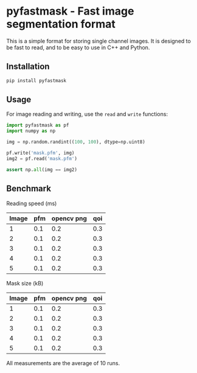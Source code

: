 pyfastmask - Fast image segmentation format
==============

This is a simple format for storing single channel images. It is designed to be fast to read, and to be easy to use in C++ and Python.

Installation
------------

```bash
pip install pyfastmask
```

Usage
-----
For image reading and writing, use the `read` and `write` functions:

```python
import pyfastmask as pf
import numpy as np

img = np.random.randint((100, 100), dtype=np.uint8)

pf.write('mask.pfm', img)
img2 = pf.read('mask.pfm')

assert np.all(img == img2)
```


Benchmark
---------

Reading speed (ms)

| Image | pfm | opencv png  | qoi |
|-------|-----|-------------|-----|
| 1     | 0.1 | 0.2         | 0.3 |
| 2     | 0.1 | 0.2         | 0.3 |
| 3     | 0.1 | 0.2         | 0.3 |
| 4     | 0.1 | 0.2         | 0.3 |
| 5     | 0.1 | 0.2         | 0.3 |

Mask size (kB)

| Image | pfm | opencv png  | qoi |
|-------|-----|-------------|-----|
| 1     | 0.1 | 0.2         | 0.3 |
| 2     | 0.1 | 0.2         | 0.3 |
| 3     | 0.1 | 0.2         | 0.3 |
| 4     | 0.1 | 0.2         | 0.3 |
| 5     | 0.1 | 0.2         | 0.3 |

All measurements are the average of 10 runs.
